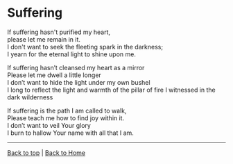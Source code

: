 # Suffering

If suffering hasn't purified my heart,<br>
please let me remain in it.<br>
I don't want to seek the fleeting spark in the darkness;<br>
I yearn for the eternal light to shine upon me.

If suffering hasn’t cleansed my heart as a mirror<br>
Please let me dwell a little longer<br>
I don’t want to hide the light under my own bushel<br>
I long to reflect the light and warmth of the pillar of fire I witnessed in the dark wilderness

If suffering is the path I am called to walk,<br>
Please teach me how to find joy within it.<br>
I don’t want to veil Your glory<br>
I burn to hallow Your name with all that I am.

---

[Back to top](#) | [Back to Home](../README.md) 